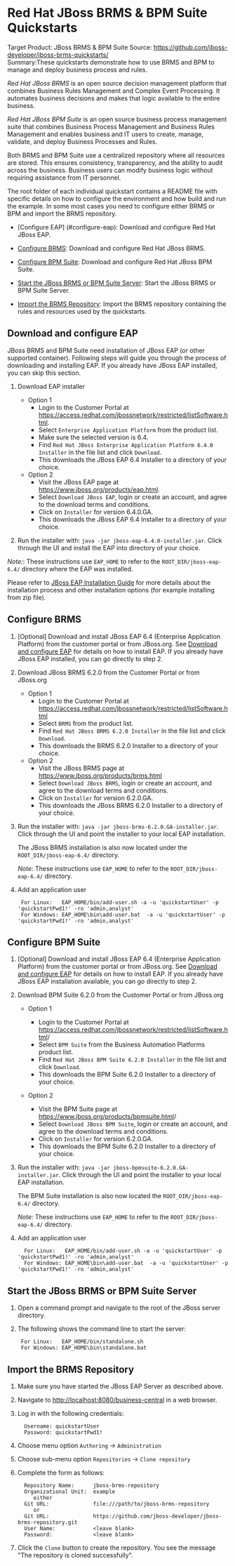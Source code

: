 Red Hat JBoss BRMS & BPM Suite Quickstarts
========================================
Target Product: JBoss BRMS & BPM Suite 
Source: <https://github.com/jboss-developer/jboss-brms-quickstarts/>  
Summary:These quickstarts demonstrate how to use BRMS and BPM to manage and deploy business process and rules.

*Red Hat JBoss BRMS* is an open source decision management platform that combines Business Rules Management and Complex Event Processing. It automates business decisions and makes that logic available to the entire business. 

*Red Hat JBoss BPM Suite* is an open source business process management suite that combines Business Process Management and Business Rules Management and enables business and IT users to create, manage, validate, and deploy Business Processes and Rules.

Both BRMS and BPM Suite use a centralized repository where all resources are stored. This ensures consistency, transparency, and the ability to audit across the business. Business users can modify business logic without requiring assistance from IT personnel.

The root folder of each individual quickstart contains a README file with specific details on how to configure the environment and how build and run the example. In some most cases you need to configure either BRMS or BPM and import the BRMS repository.

* [Configure EAP] (#configure-eap): Download and configure Red Hat JBoss EAP.

* [Configure BRMS](#configure-brms): Download and configure Red Hat JBoss BRMS.

* [Configure BPM Suite](#configure-bpm-suite): Download and configure Red Hat JBoss BPM Suite.

* [Start the JBoss BRMS or BPM Suite Server](#start-the-jboss-eap-server): Start the JBoss BRMS or BPM Suite Server.

* [Import the BRMS Repository](#import-the-brms-repository): Import the BRMS repository containing the rules and resources used by the quickstarts.

Download and configure EAP
--------------------------
JBoss BRMS and BPM Suite need installation of JBoss EAP (or other supported container). Following steps will guide you
through the process of downloading and installing EAP. If you already have JBoss EAP installed, you can skip this section.

1. Download EAP installer
    * Option 1
        * Login to the Customer Portal at <https://access.redhat.com/jbossnetwork/restricted/listSoftware.html>.
        * Select `Enterprise Application Platform` from the product list.
        * Make sure the selected version is 6.4.
        * Find `Red Hat JBoss Enterprise Application Platform 6.4.0 Installer` in the file list and click `Download`.
        * This downloads the JBoss EAP 6.4 Installer to a directory of your choice.
    * Option 2
        * Visit the JBoss EAP page at <https://www.jboss.org/products/eap.html>.
        * Select `Download JBoss EAP`, login or create an account, and agree to the download terms and conditions.
        * Click on `Installer` for version 6.4.0.GA.
        * This downloads the JBoss EAP 6.4 Installer to a directory of your choice.
    
2. Run the installer with: `java -jar jboss-eap-6.4.0-installer.jar`. Click through the UI and install the EAP into
directory of your choice.

_Note:_: These instructions use `EAP_HOME` to refer to the `ROOT_DIR/jboss-eap-6.4/` directory where the EAP was installed.
    
Please refer to [JBoss EAP Installation Guide](https://access.redhat.com/documentation/en-US/JBoss_Enterprise_Application_Platform/6.4/html/Installation_Guide/index.html)
for more details about the installation process and other installation options (for example installing from zip file).

Configure BRMS
--------------
1. [Optional] Download and install JBoss EAP 6.4 (Enterprise Application Platform) from the customer portal or from JBoss.org.
See [Download and configure EAP](#download-and-configure-eap) for details on how to install EAP.
If you already have JBoss EAP installed, you can go directly to step 2.

2. Download JBoss BRMS 6.2.0 from the Customer Portal or from JBoss.org
    * Option 1
        * Login to the Customer Portal at <https://access.redhat.com/jbossnetwork/restricted/listSoftware.html>
        * Select `BRMS` from the product list.
        * Find `Red Hat JBoss BRMS 6.2.0 Installer` in the file list and click `Download`.
        * This downloads the BRMS 6.2.0 Installer to a directory of your choice.
    * Option 2
        * Visit the JBoss BRMS page at <https://www.jboss.org/products/brms.html>
        * Select `Download JBoss BRMS`, login or create an account, and agree to the download terms and conditions.
        * Click on `Installer` for version 6.2.0.GA.
        * This downloads the JBoss BRMS 6.2.0 Installer to a directory of your choice.

3. Run the installer with: `java -jar jboss-brms-6.2.0.GA-installer.jar`. Click through the UI and point the installer
to your local EAP installation.
 
   The JBoss BRMS installation is also now located under the `ROOT_DIR/jboss-eap-6.4/` directory.
   
   _Note:_ These instructions use `EAP_HOME` to refer to the `ROOT_DIR/jboss-eap-6.4/` directory.

4. Add an application user

        For Linux:   EAP_HOME/bin/add-user.sh -a -u 'quickstartUser' -p 'quickstartPwd1!' -ro 'admin,analyst'
        For Windows: EAP_HOME\bin\add-user.bat  -a -u 'quickstartUser' -p 'quickstartPwd1!' -ro 'admin,analyst'
    
Configure BPM Suite
-------------------
1. [Optional] Download and install JBoss EAP 6.4 (Enterprise Application Platform) from the customer portal or from JBoss.org.
See [Download and configure EAP](#download-and-configure-eap) for details on how to install EAP.
If you already have JBoss EAP installation available, you can go directly to step 2.

2. Download BPM Suite 6.2.0 from the Customer Portal or from JBoss.org
    * Option 1
        * Login to the Customer Portal at <https://access.redhat.com/jbossnetwork/restricted/listSoftware.html>/
        * Select `BPM Suite` from the Business Automation Platforms product list.
        * Find `Red Hat JBoss BPM Suite 6.2.0 Installer` in the file list and click `Download`.
        * This downloads the BPM Suite 6.2.0 Installer to a directory of your choice.

    * Option 2
        * Visit the BPM Suite page at <https://www.jboss.org/products/bpmsuite.html>/
        * Select `Download JBoss BPM Suite`, login or create an account, and agree to the download terms and conditions.
        * Click on `Installer` for version 6.2.0.GA.
        * This downloads the BPM Suite 6.2.0 Installer to a directory of your choice.

3. Run the installer with: `java -jar jboss-bpmsuite-6.2.0.GA-installer.jar`. Click through the UI and point the installer
to your local EAP installation.
 
   The BPM Suite installation is also now located the `ROOT_DIR/jboss-eap-6.4/` directory.
   
   _Note:_ These instructions use `EAP_HOME` to refer to the `ROOT_DIR/jboss-eap-6.4/` directory.

4. Add an application user

         For Linux:   EAP_HOME/bin/add-user.sh -a -u 'quickstartUser' -p 'quickstartPwd1!' -ro 'admin,analyst'
         For Windows: EAP_HOME\bin\add-user.bat  -a -u 'quickstartUser' -p 'quickstartPwd1!' -ro 'admin,analyst'


Start the JBoss BRMS or BPM Suite Server
----------------------------------------

1. Open a command prompt and navigate to the root of the JBoss server directory.
2. The following shows the command line to start the server:

        For Linux:   EAP_HOME/bin/standalone.sh
        For Windows: EAP_HOME\bin\standalone.bat

Import the BRMS Repository
--------------------------

1. Make sure you have started the JBoss EAP Server as described above.
 
2. Navigate to <http://localhost:8080/business-central> in a web browser. 

3. Log in with the following credentials:

         Username: quickstartUser
         Password: quickstartPwd1!

4. Choose menu option `Authoring` -> `Administration`

5. Choose sub-menu option `Repositories` -> `Clone repository`

6. Complete the form as follows:

         Repository Name:      jboss-brms-repository
         Organizational Unit:  example
            either
         Git URL:              file:///path/to/jboss-brms-repository
            or
         Git URL:              https://github.com/jboss-developer/jboss-brms-repository.git
         User Name:            <leave blank>
         Password:             <leave blank>

7. Click the `Clone` button to create the repository. You see the message "The repository is cloned successfully".
